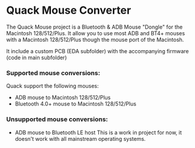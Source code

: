 # Quack Mouse Converter

The Quack Mouse project is a Bluetooth & ADB Mouse "Dongle" for the Macintosh 128/512/Plus. It allow you to use most ADB and BT4+ mouses with a Macintosh 128/512/Plus though the mouse port of the Macintosh.

It include a custom PCB (EDA subfolder) with the accompanying firmware (code in main subfolder)

### Supported mouse conversions:

Quack support the following mouses:
- ADB mouse to Macintosh 128/512/Plus
- Bluetooth 4.0+ mouse to Macintosh 128/512/Plus

### Unsupported mouse conversions:

- ADB mouse to Bluetooth LE host
This is a work in project for now, it doesn't work with all mainstream operating systems.

